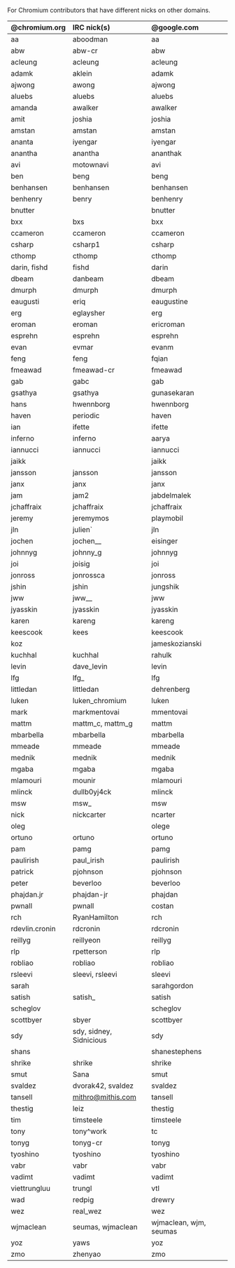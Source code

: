 For Chromium contributors that have different nicks on other domains.

| **@chromium.org** | **IRC nick(s)** | **@google.com** |
|:------------------|:----------------|:----------------|
| aa                | aboodman        | aa              |
| abw               | abw-cr          | abw             |
| acleung           | acleung         | acleung         |
| adamk             | aklein          | adamk           |
| ajwong            | awong           | ajwong          |
| aluebs            | aluebs          | aluebs          |
| amanda            | awalker         | awalker         |
| amit              | joshia          | joshia          |
| amstan            | amstan          | amstan          |
| ananta            | iyengar         | iyengar         |
| anantha           | anantha         | ananthak        |
| avi               | motownavi       | avi             |
| ben               | beng            | beng            |
| benhansen         | benhansen       | benhansen       |
| benhenry          | benry           | benhenry        |
| bnutter           |                 | bnutter         |
| bxx               | bxs             | bxx             |
| ccameron          | ccameron        | ccameron        |
| csharp            | csharp1         | csharp          |
| cthomp            | cthomp          | cthomp          |
| darin, fishd      | fishd           | darin           |
| dbeam             | danbeam         | dbeam           |
| dmurph            | dmurph          | dmurph          |
| eaugusti          | eriq            | eaugustine      |
| erg               | eglaysher       | erg             |
| eroman            | eroman          | ericroman       |
| esprehn           | esprehn         | esprehn         |
| evan              | evmar           | evanm           |
| feng              | feng            | fqian           |
| fmeawad           | fmeawad-cr      | fmeawad         |
| gab               | gabc            | gab             |
| gsathya           | gsathya         | gunasekaran     |
| hans              | hwennborg       | hwennborg       |
| haven             | periodic        | haven           |
| ian               | ifette          | ifette          |
| inferno           | inferno         | aarya           |
| iannucci          | iannucci        | iannucci        |
| jaikk             |                 | jaikk           |
| jansson           | jansson         | jansson         |
| janx              | janx            | janx            |
| jam               | jam2            | jabdelmalek     |
| jchaffraix        | jchaffraix      | jchaffraix      |
| jeremy            | jeremymos       | playmobil       |
| jln               | julien\`        | jln             |
| jochen            | jochen\_\_      | eisinger        |
| johnnyg           | johnny\_g       | johnnyg         |
| joi               | joisig          | joi             |
| jonross           | jonrossca       | jonross         |
| jshin             | jshin           | jungshik        |
| jww               | jww\_\_         | jww             |
| jyasskin          | jyasskin        | jyasskin        |
| karen             | kareng          | kareng          |
| keescook          | kees            | keescook        |
| koz               |                 | jameskozianski  |
| kuchhal           | kuchhal         | rahulk          |
| levin             | dave\_levin     | levin           |
| lfg               | lfg\_           | lfg             |
| littledan         | littledan       | dehrenberg      |
| luken             | luken_chromium  | luken           |
| mark              | markmentovai    | mmentovai       |
| mattm             | mattm\_c, mattm\_g | mattm           |
| mbarbella         | mbarbella       | mbarbella       |
| mmeade            | mmeade          | mmeade          |
| mednik            | mednik          | mednik          |
| mgaba             | mgaba           | mgaba           |
| mlamouri          | mounir          | mlamouri        |
| mlinck            | dullb0yj4ck     | mlinck          |
| msw               | msw\_           | msw             |
| nick              | nickcarter      | ncarter         |
| oleg              |                 | olege           |
| ortuno            | ortuno          | ortuno          |
| pam               | pamg            | pamg            |
| paulirish         | paul\_irish      | paulirish       |
| patrick           | pjohnson        | pjohnson        |
| peter             | beverloo        | beverloo        |
| phajdan.jr        | phajdan-jr      | phajdan         |
| pwnall            | pwnall          | costan          |
| rch               | RyanHamilton    | rch             |
| rdevlin.cronin    | rdcronin        | rdcronin        |
| reillyg           | reillyeon       | reillyg         |
| rlp               | rpetterson      | rlp             |
| robliao           | robliao         | robliao         |
| rsleevi           | sleevi, rsleevi | sleevi          |
| sarah             |                 | sarahgordon     |
| satish            | satish\_        | satish          |
| scheglov          |                 | scheglov        |
| scottbyer         | sbyer           | scottbyer       |
| sdy               | sdy, sidney, Sidnicious | sdy     |
| shans             |                 | shanestephens   |
| shrike            | shrike          | shrike          |
| smut              | Sana            | smut            |
| svaldez           | dvorak42, svaldez | svaldez         |
| tansell           | mithro@mithis.com | tansell         |
| thestig           | leiz            | thestig         |
| tim               | timsteele       | timsteele       |
| tony              | tony^work       | tc              |
| tonyg             | tonyg-cr        | tonyg           |
| tyoshino          | tyoshino        | tyoshino        |
| vabr              | vabr            | vabr            |
| vadimt            | vadimt          | vadimt          |
| viettrungluu      | trungl          | vtl             |
| wad               | redpig          | drewry          |
| wez               | real\_wez       | wez             |
| wjmaclean         | seumas, wjmaclean | wjmaclean, wjm, seumas |
| yoz               | yaws            | yoz             |
| zmo               | zhenyao         | zmo             |
